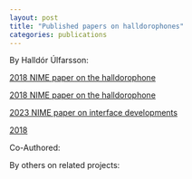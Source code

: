 ```yaml
---
layout: post
title: "Published papers on halldorophones"
categories: publications
---
```

By Halldór Úlfarsson:

[2018 NIME paper on the halldorophone](https://halldorulfarsson.github.io/info/assets/papers/Halldorophone_NIME_2018.pdf "download")

[2018 NIME paper on the halldorophone](assets/2023_nime_ulfarsson_magnusson_ergodynamics_string_feedback.pdf)

[2023 NIME paper on interface developments](assets/papers/2023_nime_ulfarsson_magnusson_ergodynamics_string_feedback.pdf)

[2018](/assets/Halldorophone_NIME_2018.pdf)

Co-Authored:

By others on related projects:
